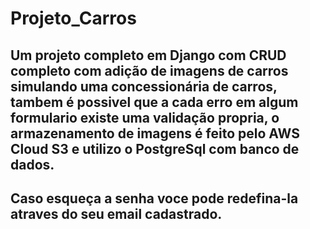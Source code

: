 # Projeto_Carros

## Um projeto completo em Django com CRUD completo com adição de imagens de carros simulando uma concessionária de carros, tambem é possivel que a cada erro em algum formulario existe uma validação propria, o armazenamento de imagens é feito pelo AWS Cloud S3 e utilizo o PostgreSql com banco de dados.

## Caso esqueça a senha voce pode redefina-la atraves do seu email cadastrado.
